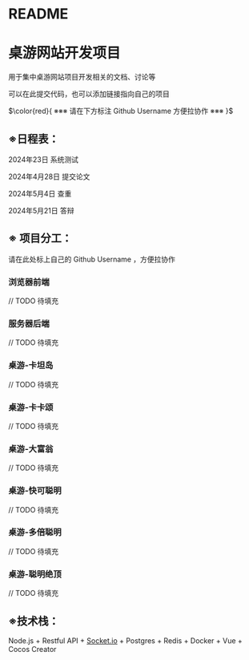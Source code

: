 # README

# 桌游网站开发项目

用于集中桌游网站项目开发相关的文档、讨论等

可以在此提交代码，也可以添加链接指向自己的项目

$\color{red}{ ※※※ 请在下方标注 Github Username 方便拉协作 ※※※ }$

## ※日程表：

2024年23日 系统测试

2024年4月28日 提交论文

2024年5月4日 查重

2024年5月21日 答辩

## ※ 项目分工：

请在此处标上自己的 Github Username ，方便拉协作

### 浏览器前端

// TODO 待填充

### 服务器后端

// TODO 待填充

### 桌游-卡坦岛

// TODO 待填充

### 桌游-卡卡颂

// TODO 待填充

### 桌游-大富翁

// TODO 待填充

### 桌游-快可聪明

// TODO 待填充

### 桌游-多倍聪明

// TODO 待填充

### 桌游-聪明绝顶

// TODO 待填充

## ※技术栈：

Node.js + Restful API + [Socket.io](http://Socket.io) + Postgres + Redis + Docker + Vue + Cocos Creator
